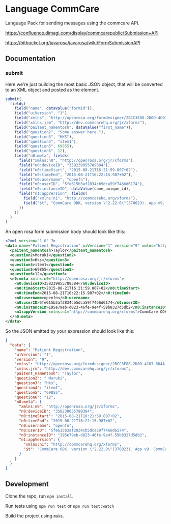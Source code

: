 Language CommCare
=================

Language Pack for sending messages using the commcare API.

https://confluence.dimagi.com/display/commcarepublic/Submission+API

https://bitbucket.org/javarosa/javarosa/wiki/FormSubmissionAPI

Documentation
-------------

### submit
Here we're just building the most basic JSON object, that will be converted to an XML object and posted as the <data /> element.
```js
submit(
  fields(
    field("name", dataValue("formId")),
    field("uiVersion", "1"),
    field("xmlns", "http://openrosa.org/formdesigner/2BCC3E88-2D0D-4C07-8D4A-6B372F3799D9"),
    field("xmlns:jrm", "http://dev.commcarehq.org/jr/xforms"),
    field("paitent_namentosh", dataValue("first_name")),
    field("question2", "Some answer here."),
    field("question3", "HKS"),
    field("question4", "item1"),
    field("question5", 69855),
    field("question6", 12),
    field("n0:meta", fields(
      field("xmlns:n0", "http://openrosa.org/jr/xforms"),
      field("n0:deviceID", "358239055789384"),
      field("n0:timeStart", "2015-08-21T16:21:59.807+02"),
      field("n0:timeEnd", "2015-08-21T16:22:15.987+02"),
      field("n0:username", "openfn"),
      field("n0:userID", "5fe615b3af2834cb5dca59f7466d6174"),
      field("n0:instanceID", dataValue(some_unique_id),
      field("n1:appVersion", fields(
        field("xmlns:n1", "http://commcarehq.org/xforms"),
        field("$t", "CommCare ODK, version \"2.22.0\"(370023). App v9. CommCare Version 2.22. Build 370023, built on: July-22-2015")
      ))
    ))
  )
)
```

An open rosa form submission body should look like this:
```xml
<?xml version="1.0" ?>
<data name="Patient Registration" uiVersion="1" version="9" xmlns="http://openrosa.org/formdesigner/2BCC3E88-2D0D-4C07-8D4A-6B372F3799D9" xmlns:jrm="http://dev.commcarehq.org/jr/xforms">
  <paitent_namentosh>Taylor</paitent_namentosh>
  <question2>Moruki</question2>
  <question3>Hks</question3>
  <question4>item1</question4>
  <question5>69855</question5>
  <question6>12</question6>
  <n0:meta xmlns:n0="http://openrosa.org/jr/xforms">
    <n0:deviceID>358239055789384</n0:deviceID>
    <n0:timeStart>2015-08-21T16:21:59.807+02</n0:timeStart>
    <n0:timeEnd>2015-08-21T16:22:15.987+02</n0:timeEnd>
    <n0:username>openfn</n0:username>
    <n0:userID>5fe615b3af2834cb5dca59f7466d6174</n0:userID>
    <n0:instanceID>195e79eb-d823-46fe-9e4f-59b8327d5db2</n0:instanceID>
    <n1:appVersion xmlns:n1="http://commcarehq.org/xforms">CommCare ODK, version &quot;2.22.0&quot;(370023). App v9. CommCare Version 2.22. Build 370023, built on: July-22-2015</n1:appVersion>
  </n0:meta>
</data>
```

So the JSON emitted by your expression should look like this:
```json
{
  "data": {
    "name": "Patient Registration",
    "uiVersion": "1",
    "version": "9",
    "xmlns": "http://openrosa.org/formdesigner/2BCC3E88-2D0D-4C07-8D4A-6B372F3799D9",
    "xmlns:jrm": "http://dev.commcarehq.org/jr/xforms",
    "paitent_namentosh": "Taylor",
    "question2": " Moruki",
    "question3": "Hks",
    "question4": "item1",
    "question5": "69855",
    "question6": "12",
    "n0:meta": {
      "xmlns:n0": "http://openrosa.org/jr/xforms",
      "n0:deviceID": "358239055789384",
      "n0:timeStart": "2015-08-21T16:21:59.807+02",
      "n0:timeEnd": "2015-08-21T16:22:15.987+02",
      "n0:username": "openfn",
      "n0:userID": "5fe615b3af2834cb5dca59f7466d6174",
      "n0:instanceID": "195e79eb-d823-46fe-9e4f-59b8327d5db2",
      "n1:appVersion": {
        "xmlns:n1": "http://commcarehq.org/xforms",
        "$t": "CommCare ODK, version \"2.22.0\"(370023). App v9. CommCare Version 2.22. Build 370023, built on: July-22-2015"
      }
    }
  }
}
```


Development
-----------

Clone the repo, run `npm install`.

Run tests using `npm run test` or `npm run test:watch`

Build the project using `make`.
